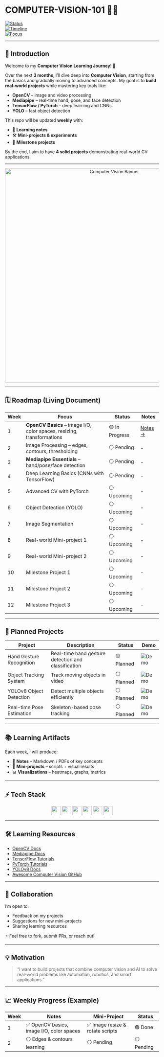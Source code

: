 # COMPUTER-VISION-101 📸🤖

[![Status](https://img.shields.io/badge/Status-In%20Progress-yellow)]()  
[![Timeline](https://img.shields.io/badge/Timeline-3%20Months-blue)]()  
[![Focus](https://img.shields.io/badge/Focus-Computer%20Vision-red)]()  

---

## 👋 Introduction

Welcome to my **Computer Vision Learning Journey**! 🚀  

Over the next **3 months**, I’ll dive deep into **Computer Vision**, starting from the basics and gradually moving to advanced concepts. My goal is to **build real-world projects** while mastering key tools like:  

- **OpenCV** – image and video processing  
- **Mediapipe** – real-time hand, pose, and face detection  
- **TensorFlow / PyTorch** – deep learning and CNNs  
- **YOLO** – fast object detection  

This repo will be updated **weekly** with:  

- 📖 **Learning notes**  
- 🛠️ **Mini-projects & experiments**  
- 🚀 **Milestone projects**  

By the end, I aim to have **4 solid projects** demonstrating real-world CV applications.

---

<p align="center">
  <img src="https:/computervision.png" alt="Computer Vision Banner" width="700"/>
</p>

---

## 🗓️ Roadmap (Living Document)

| Week | Focus | Status | Notes |
|------|-------|--------|-------|
| 1 | **OpenCV Basics** – image I/O, color spaces, resizing, transformations | 🟡 In Progress | [Notes →](#) |
| 2 | Image Processing – edges, contours, thresholding | ⚪ Pending | - |
| 3 | **Mediapipe Essentials** – hand/pose/face detection | ⚪ Pending | - |
| 4 | Deep Learning Basics (CNNs with TensorFlow) | ⚪ Pending | - |
| 5 | Advanced CV with PyTorch | ⚪ Upcoming | - |
| 6 | Object Detection (YOLO) | ⚪ Upcoming | - |
| 7 | Image Segmentation | ⚪ Upcoming | - |
| 8 | Real-world Mini-project 1 | ⚪ Upcoming | - |
| 9 | Real-world Mini-project 2 | ⚪ Upcoming | - |
| 10 | Milestone Project 1 | ⚪ Upcoming | - |
| 11 | Milestone Project 2 | ⚪ Upcoming | - |
| 12 | Milestone Project 3 | ⚪ Upcoming | - |

---

## 🚀 Planned Projects

| Project | Description | Status | Demo |
|---------|-------------|--------|------|
| Hand Gesture Recognition | Real-time hand gesture detection and classification | 🟡 Planned | ![Demo](https://user-images.githubusercontent.com/yourusername/hand_demo.gif) |
| Object Tracking System | Track moving objects in video | ⚪ Planned | ![Demo](https://user-images.githubusercontent.com/yourusername/object_demo.gif) |
| YOLOv8 Object Detection | Detect multiple objects efficiently | ⚪ Planned | ![Demo](https://user-images.githubusercontent.com/yourusername/yolo_demo.gif) |
| Real-time Pose Estimation | Skeleton-based pose tracking | ⚪ Planned | ![Demo](https://user-images.githubusercontent.com/yourusername/pose_demo.gif) |

---

## 📚 Learning Artifacts

Each week, I will produce:  

- 📄 **Notes** – Markdown / PDFs of key concepts  
- 🧩 **Mini-projects** – scripts + visual results  
- 📊 **Visualizations** – heatmaps, graphs, metrics  

---

## ⚡ Tech Stack

<p align="center">
  <img src="https://img.shields.io/badge/Python-3776AB?logo=python&logoColor=white" height="30"/>
  <img src="https://img.shields.io/badge/OpenCV-5C3EE8?logo=opencv&logoColor=white" height="30"/>
  <img src="https://img.shields.io/badge/Mediapipe-0096FF?logo=google&logoColor=white" height="30"/>
  <img src="https://img.shields.io/badge/TensorFlow-FF6F00?logo=tensorflow&logoColor=white" height="30"/>
  <img src="https://img.shields.io/badge/PyTorch-EE4C2C?logo=pytorch&logoColor=white" height="30"/>
  <img src="https://img.shields.io/badge/YOLO-00FFFF?logo=ultralytics&logoColor=black" height="30"/>
</p>

---

## 🛠️ Learning Resources

- [OpenCV Docs](https://docs.opencv.org/)  
- [Mediapipe Docs](https://google.github.io/mediapipe/)  
- [TensorFlow Tutorials](https://www.tensorflow.org/tutorials)  
- [PyTorch Tutorials](https://pytorch.org/tutorials/)  
- [YOLOv8 Docs](https://docs.ultralytics.com/)  
- [Awesome Computer Vision GitHub](https://github.com/jbhuang0604/awesome-computer-vision)  

---

## 🤝 Collaboration

I’m open to:  

- Feedback on my projects  
- Suggestions for new mini-projects  
- Sharing learning resources  

⭐ Feel free to fork, submit PRs, or reach out!

---

## 💡 Motivation

> “I want to build projects that combine computer vision and AI to solve real-world problems like automation, robotics, and smart applications.”

---

## 📈 Weekly Progress (Example)

| Week | Notes | Mini-Project | Status |
|------|-------|-------------|--------|
| 1 | ✅ OpenCV basics, image I/O, color spaces | ✅ Image resize & rotate scripts | 🟢 Done |
| 2 | ⚪ Edges & contours learning | ⚪ Pending | ⚪ Pending |
